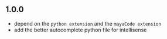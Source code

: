 
## 1.0.0

- depend on the `python extension` and the `mayaCode extension`
- add the better autocomplete python file for intellisense

